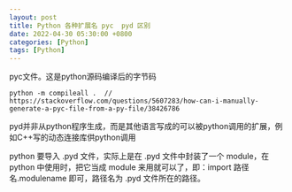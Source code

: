 ```yaml
---
layout: post
title: Python 各种扩展名 pyc  pyd 区别
date: 2022-04-30 05:30:00 +0800
categories: [Python]
tags: [Python]
---
```

pyc文件。这是python源码编译后的字节码
```
python -m compileall .  // https://stackoverflow.com/questions/5607283/how-can-i-manually-generate-a-pyc-file-from-a-py-file/38426786
```
pyd并非从python程序生成，而是其他语言写成的可以被python调用的扩展，例如C++写的动态连接库供python调用

python 要导入 .pyd 文件，实际上是在 .pyd 文件中封装了一个 module，在 python 中使用时，把它当成 module 来用就可以了，即：import 路径名.modulename 即可，路径名为 .pyd 文件所在的路径。